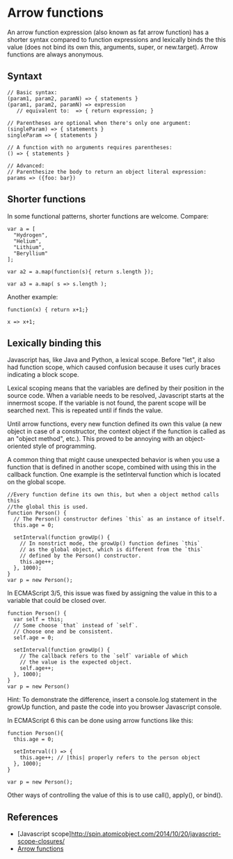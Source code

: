 # Arrow functions

An arrow function expression (also known as fat arrow function) has a shorter syntax compared to function expressions and lexically binds the this value (does not bind its own this, arguments, super, or new.target). Arrow functions are always anonymous.

## Syntaxt
```
// Basic syntax:
(param1, param2, paramN) => { statements }
(param1, param2, paramN) => expression
   // equivalent to:  => { return expression; }

// Parentheses are optional when there's only one argument:
(singleParam) => { statements }
singleParam => { statements }

// A function with no arguments requires parentheses:
() => { statements }

// Advanced:
// Parenthesize the body to return an object literal expression:
params => ({foo: bar})
```

## Shorter functions

In some functional patterns, shorter functions are welcome. Compare:

```
var a = [
  "Hydrogen",
  "Helium",
  "Lithium",
  "Beryl­lium"
];

var a2 = a.map(function(s){ return s.length });

var a3 = a.map( s => s.length );
```

Another example:
```
function(x) { return x+1;}

x => x+1;
```

## Lexically binding this

Javascript has, like Java and Python, a lexical scope. Before "let", it also had function scope, which caused confusion because it uses curly braces indicating a block scope.

Lexical scoping means that the variables are defined by their position in the source code. When a variable needs to be resolved, Javascript starts at the innermost scope. If the variable is not found, the parent scope will be searched next. This is repeated until if finds the value.

Until arrow functions, every new function defined its own this value (a new object in case of a constructor, the context object if the function is called as an "object method", etc.). This proved to be annoying with an object-oriented style of programming.

A common thing that might cause unexpected behavior is when you use a function that is defined in another scope, combined with using this in the callback function.
One example is the setInterval function which is located on the global scope.

```
//Every function define its own this, but when a object method calls this
//the global this is used.
function Person() {
  // The Person() constructor defines `this` as an instance of itself.
  this.age = 0;

  setInterval(function growUp() {
    // In nonstrict mode, the growUp() function defines `this`
    // as the global object, which is different from the `this`
    // defined by the Person() constructor.
    this.age++;
  }, 1000);
}
var p = new Person();
```

In ECMAScript 3/5, this issue was fixed by assigning the value in this to a variable that could be closed over.
```
function Person() {
  var self = this;
  // Some choose `that` instead of `self`.
  // Choose one and be consistent.
  self.age = 0;

  setInterval(function growUp() {
    // The callback refers to the `self` variable of which
    // the value is the expected object.
    self.age++;
  }, 1000);
}
var p = new Person()
```
Hint: To demonstrate the difference, insert a console.log statement in the growUp function, and paste the code into you browser Javascript console.

In ECMAScript 6 this can be done using arrow functions like this:
```
function Person(){
  this.age = 0;

  setInterval(() => {
    this.age++; // |this| properly refers to the person object
  }, 1000);
}

var p = new Person();
```

Other ways of controlling the value of this is to use call(), apply(), or bind().

## References
* [Javascript scope]http://spin.atomicobject.com/2014/10/20/javascript-scope-closures/
* [Arrow functions](https://developer.mozilla.org/en-US/docs/Web/JavaScript/Reference/Functions/Arrow_functions)
